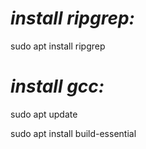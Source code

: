 # *install ripgrep:*

sudo apt install ripgrep

# *install gcc:*

sudo apt update

sudo apt install build-essential
